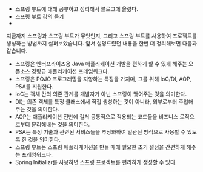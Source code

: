 - 스프링 부트에 대해 공부하고 정리해서 블로그에 올렸다.
- 스프링 부트 강의 [듣기](https://youtube.com/playlist?list=PLlTylS8uB2fBOi6uzvMpojFrNe7sRmlzU&si=Ngfom0zjVCo1j9NO)
-

지금까지 스프링과 스프링 부트가 무엇인지, 그리고 스프링 부트를 사용하여 프로젝트를 생성하는 방법까지 살펴보았습니다. 앞서 설명드렸던 내용을 한번 더 정리해보면 다음과 같습니다.

- 스프링은 엔터프라이즈용 Java 애플리케이션 개발을 편하게 할 수 있게 해주는 오픈소스 경량급 애플리케이션 프레임워크다.
- 스프링은 POJO 프로그래밍을 지향하는 특징을 가지며, 그를 위해 IoC/DI, AOP, PSA를 지원한다.
- IoC는 객체 간의 의존 관계를 개발자가 아닌 스프링이 맺어주는 것을 의미한다.
- DI는 의존 객체를 특정 클래스에서 직접 생성하는 것이 아니라, 외부로부터 주입해주는 것을 의미한다.
- AOP는 애플리케이션 전반에 걸쳐 공통적으로 적용되는 코드들을 비즈니스 로직으로부터 분리해내는 것을 의미한다.
- PSA는 특정 기술과 관련된 서비스들을 추상화하여 일관된 방식으로 사용할 수 있도록 한 것을 의미한다.
- 스프링 부트는 스프링 애플리케이션을 만들 때에 필요한 초기 설정을 간편하게 해주는 프레임워크다.
- Spring Initializr를 사용하면 스프링 프로젝트를 편리하게 생성할 수 있다.